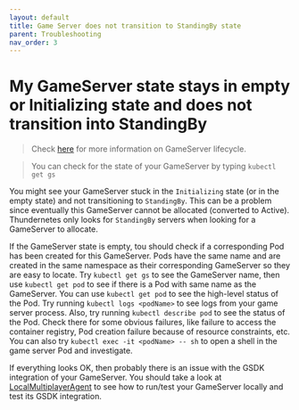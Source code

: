 ```yaml
---
layout: default
title: Game Server does not transition to StandingBy state
parent: Troubleshooting
nav_order: 3
---
```


# My GameServer state stays in empty or Initializing state and does not transition into StandingBy

> Check [here](../gameserverlifecycle.md) for more information on GameServer lifecycle.

> You can check for the state of your GameServer by typing `kubectl get gs`

You might see your GameServer stuck in the `Initializing` state (or in the empty state) and not transitioning to `StandingBy`. This can be a problem since eventually this GameServer cannot be allocated (converted to Active). Thundernetes only looks for `StandingBy` servers when looking for a GameServer to allocate.

If the GameServer state is empty, tou should check if a corresponding Pod has been created for this GameServer. Pods have the same name and are created in the same namespace as their corresponding GameServer so they are easy to locate. Try `kubectl get gs` to see the GameServer name, then use `kubectl get pod` to see if there is a Pod with same name as the GameServer. You can use `kubectl get pod` to see the high-level status of the Pod. Try running `kubectl logs <podName>` to see logs from your game server process. Also, try running `kubectl describe pod` to see the status of the Pod. Check there for some obvious failures, like failure to access the container registry, Pod creation failure because of resource constraints, etc. You can also try `kubectl exec -it <podName> -- sh` to open a shell in the game server Pod and investigate.

If everything looks OK, then probably there is an issue with the GSDK integration of your GameServer. You should take a look at [LocalMultiplayerAgent](../howtos/runlocalmultiplayeragent.md) to see how to run/test your GameServer locally and test its GSDK integration.
